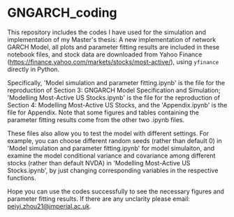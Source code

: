 # GNGARCH_coding

This repository includes the codes I have used for the simulation and implementation of my Master's thesis: A new implementation of network GARCH Model, all plots and parameter fitting results are included in these notebook files, and stock data are downloaded from Yahoo Finance (https://finance.yahoo.com/markets/stocks/most-active/), using `yfinance` directly in Python.

Specifically, 'Model simulation and parameter fitting.ipynb' is the file for the reproduction of Section 3: GNGARCH Model Specification and Simulation; 'Modelling Most-Active US Stocks.ipynb' is the file for the reproduction of Section 4: Modelling Most-Active US Stocks, and the 'Appendix.ipynb' is the file for Appendix. Note that some figures and tables containing the parameter fitting results come from the other two .ipynb files.

These files also allow you to test the model with different settings. For example, you can choose different random seeds (rather than default 0) in 'Model simulation and parameter fitting.ipynb' for model simulaiton, and examine the model conditional variance and covariance among different stocks (rather than default NVDA) in 'Modelling Most-Active US Stocks.ipynb', by just changing corresponding variables in the respective functions.

Hope you can use the codes successfully to see the necessary figures and parameter fitting results. If there are any unclarity please email: peiyi.zhou21@imperial.ac.uk.

